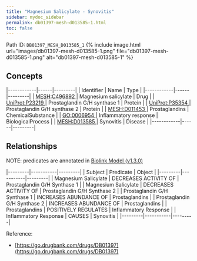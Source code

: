 ```yaml
---
title: "Magnesium Salicylate - Synovitis"
sidebar: mydoc_sidebar
permalink: db01397-mesh-d013585-1.html
toc: false 
---
```



Path ID: `DB01397_MESH_D013585_1`
{% include image.html url="images/db01397-mesh-d013585-1.png" file="db01397-mesh-d013585-1.png" alt="db01397-mesh-d013585-1" %}

## Concepts

|------------|------|---------|
| Identifier | Name | Type    |
|------------|------|---------|
| <a href="https://identifiers.org/MESH:C496892">MESH:C496892 </a> | Magnesium salicylate | Drug |
| <a href="https://identifiers.org/UniProt:P23219">UniProt:P23219 </a> | Prostaglandin G/H synthase 1 | Protein |
| <a href="https://identifiers.org/UniProt:P35354">UniProt:P35354 </a> | Prostaglandin G/H synthase 2 | Protein |
| <a href="https://identifiers.org/MESH:D011453">MESH:D011453 </a> | Prostaglandins | ChemicalSubstance |
| <a href="https://identifiers.org/GO:0006954">GO:0006954 </a> | Inflammatory response | BiologicalProcess |
| <a href="https://identifiers.org/MESH:D013585">MESH:D013585 </a> | Synovitis | Disease |
|------------|------|---------|

## Relationships


NOTE: predicates are annotated in <a href="https://github.com/biolink/biolink-model/releases/tag/v1.3.0">Biolink Model (v1.3.0)</a>

|---------|-----------|---------|
| Subject | Predicate | Object  |
|---------|-----------|---------|
| Magnesium Salicylate | DECREASES ACTIVITY OF | Prostaglandin G/H Synthase 1 |
| Magnesium Salicylate | DECREASES ACTIVITY OF | Prostaglandin G/H Synthase 2 |
| Prostaglandin G/H Synthase 1 | INCREASES ABUNDANCE OF | Prostaglandins |
| Prostaglandin G/H Synthase 2 | INCREASES ABUNDANCE OF | Prostaglandins |
| Prostaglandins | POSITIVELY REGULATES | Inflammatory Response |
| Inflammatory Response | CAUSES | Synovitis |
|---------|-----------|---------|

Reference: 
  - [https://go.drugbank.com/drugs/DB01397](https://go.drugbank.com/drugs/DB01397)
